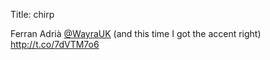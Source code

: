 Title: chirp

Ferran Adrià <a href="http://twitter.com/WayraUK">@WayraUK</a> (and this time I got the accent right) <a href="http://t.co/7dVTM7o6">http://t.co/7dVTM7o6</a>
